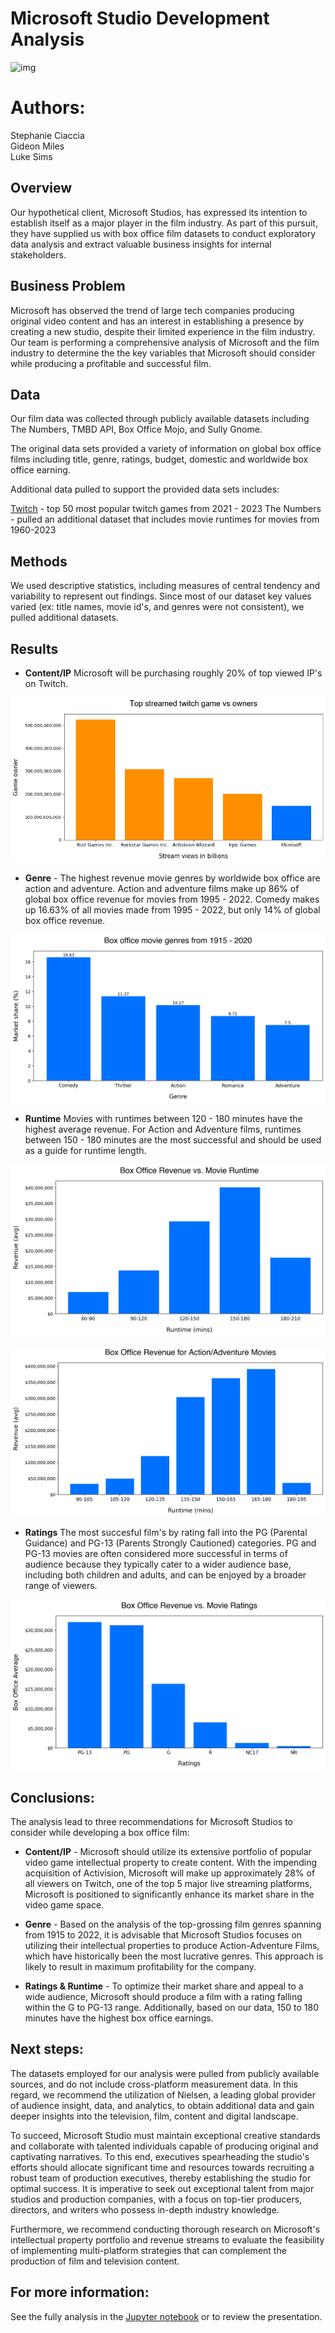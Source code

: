 # Microsoft Studio Development Analysis

![img](https://www.inf1ntech.com/wp-content/uploads/2022/12/Microsoft-Activision-Blizzard.png)

# Authors: 

Stephanie Ciaccia
<br>
Gideon Miles
<br>
Luke Sims
<br>

## Overview

Our hypothetical client, Microsoft Studios, has expressed its intention to establish itself as a major player in the film industry. As part of this pursuit, they have supplied us with box office film datasets to conduct exploratory data analysis and extract valuable business insights for internal stakeholders.

## Business Problem

Microsoft has observed the trend of large tech companies producing original video content and has an interest in establishing a presence by creating a new studio, despite their limited experience in the film industry. Our team is performing a comprehensive analysis of Microsoft and the film industry to determine the the key variables that Microsoft should consider while producing a profitable and successful film.


## Data

Our film data was collected through publicly available datasets including The Numbers, TMBD API, Box Office Mojo, and Sully Gnome.

The original data sets provided a variety of information on global box office films including title, genre, ratings, budget, domestic and worldwide box office earning. 

Additional data pulled to support the provided data sets includes:

[Twitch](https://sullygnome.com/games/365/watched) - top 50 most popular twitch games from 2021 - 2023
The Numbers - pulled an additional dataset that includes movie runtimes for movies from 1960-2023


## Methods

We used descriptive statistics, including measures of central tendency and variability to represent out findings. Since most of our dataset key values varied (ex: title names, movie id's, and genres were not consistent), we pulled additional datasets.


## Results

- **Content/IP** Microsoft will be purchasing roughly 20% of top viewed IP's on Twitch.

![img](./images/twitch_owned.png)

- **Genre** - The highest revenue movie genres by worldwide box office are action and adventure. Action and adventure films make up 86% of global box office revenue for movies from 1995 - 2022. Comedy makes up 16.63% of all movies made from 1995 - 2022, but only 14% of global box office revenue.

![img](./images/box_office_genre_market_share.png)

- **Runtime** Movies with runtimes between 120 - 180 minutes have the highest average revenue. For Action and Adventure films, runtimes between 150 - 180 minutes are the most successful and should be used as a guide for runtime length.

![img](./images/box_office_revenue_runtime.png)

![img](./images/action_adventure_revenue.png)

- **Ratings** The most succesful film's by rating fall into the PG (Parental Guidance) and PG-13 (Parents Strongly Cautioned) categories. PG and PG-13 movies are often considered more successful in terms of audience because they typically cater to a wider audience base, including both children and adults, and can be enjoyed by a broader range of viewers. 

![img](./images/box_office_revenue_ratings.png)

## Conclusions:

The analysis lead to three recommendations for Microsoft Studios to consider while developing a box office film:

- **Content/IP** - Microsoft should utilize its extensive portfolio of popular video game intellectual property to create content. With the impending acquisition of Activision, Microsoft will make up approximately 28% of all viewers on Twitch, one of the top 5 major live streaming platforms, Microsoft is positioned to significantly enhance its market share in the video game space.

- **Genre** - Based on the analysis of the top-grossing film genres spanning from 1915 to 2022, it is advisable that Microsoft Studios focuses on utilizing their intellectual properties to produce Action-Adventure Films, which have historically been the most lucrative genres. This approach is likely to result in maximum profitability for the company.

- **Ratings & Runtime** - To optimize their market share and appeal to a wide audience, Microsoft should produce a film with a rating falling within the G to PG-13 range. Additionally, based on our data, 150 to 180 minutes have the highest box office earnings. 



## Next steps:

The datasets employed for our analysis were pulled from publicly available sources, and do not include cross-platform measurement data. In this regard, we recommend the utilization of Nielsen, a leading global provider of audience insight, data, and analytics, to obtain additional data and gain deeper insights into the television, film, content and digital landscape.

To succeed, Microsoft Studio must maintain exceptional creative standards and collaborate with talented individuals capable of producing original and captivating narratives. To this end, executives spearheading the studio's efforts should allocate significant time and resources towards recruiting a robust team of production executives, thereby establishing the studio for optimal success. It is imperative to seek out exceptional talent from major studios and production companies, with a focus on top-tier producers, directors, and writers who possess in-depth industry knowledge.

Furthermore, we recommend conducting thorough research on Microsoft's intellectual property portfolio and revenue streams to evaluate the feasibility of implementing multi-platform strategies that can complement the production of film and television content.

## For more information:

See the fully analysis in the [Jupyter notebook](https://github.com/stephcia/microsoft-studio-development/blob/main/cleaning_analysis.ipynb) or to review the presentation.


